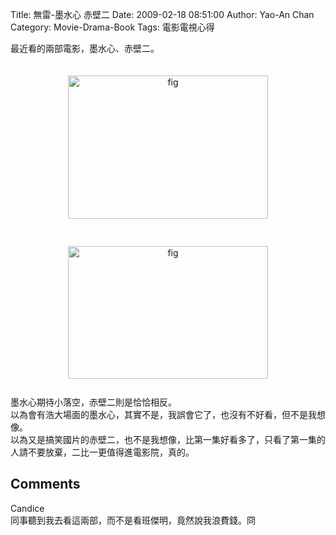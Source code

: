 Title: 無雷-墨水心 赤壁二
Date: 2009-02-18 08:51:00
Author: Yao-An Chan
Category: Movie-Drama-Book
Tags: 電影電視心得


<div class='post'>
最近看的兩部電影，墨水心、赤壁二。<br /><br /><br /><a onblur="try {parent.deselectBloggerImageGracefully();} catch(e) {}" href="http://3.bp.blogspot.com/_mvtDPM7iODU/SZw_9Bk0k2I/AAAAAAAACT8/pKL2pGo14EI/s1600-h/ink.jpg"><img style="margin: 0px auto 10px; display: block; text-align: center; cursor: pointer; width: 320px; height: 229px;" src="http://3.bp.blogspot.com/_mvtDPM7iODU/SZw_9Bk0k2I/AAAAAAAACT8/pKL2pGo14EI/s320/ink.jpg" alt="fig" id="BLOGGER_PHOTO_ID_5304184778763047778" border="0" /></a><br /><br /><a onblur="try {parent.deselectBloggerImageGracefully();} catch(e) {}" href="http://2.bp.blogspot.com/_mvtDPM7iODU/SZw_ixeAnPI/AAAAAAAAC 0/SgYmM2Ersd8/s1600-h/red.jpg"><img style="margin: 0px auto 10px; display: block; text-align: center; cursor: pointer; width: 320px; height: 212px;" src="http://2.bp.blogspot.com/_mvtDPM7iODU/SZw_ixeAnPI/AAAAAAAAC 0/SgYmM2Ersd8/s320/red.jpg" alt="fig" id="BLOGGER_PHOTO_ID_5304184327762910450" border="0" /></a><br />墨水心期待小落空，赤壁二則是恰恰相反。<br />以為會有浩大場面的墨水心，其實不是，我誤會它了，也沒有不好看，但不是我想像。<br />以為又是搞笑國片的赤壁二，也不是我想像，比第一集好看多了，只看了第一集的人請不要放棄，二比一更值得進電影院，真的。</div>
<h2>Comments</h2>
<div class='comments'>
<div class='comment'>
<div class='author'>Candice</div>
<div class='content'>
同事聽到我去看這兩部，而不是看班傑明，竟然說我浪費錢。冏</div>
</div>
</div>
